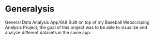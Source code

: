 # Generalysis
General Data Analysis App/GUI
Built on top of my Baseball Webscraping Analysis Project, the goal of this project was to be able to visualize and analyze different datasets in the same app. 

